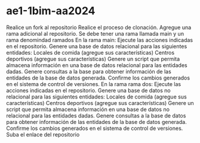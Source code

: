 # ae1-1bim-aa2024

Realice un fork al repositorio
Realice el proceso de clonación.
Agregue una rama adicional al repositorio. Se debe tener una rama llamada main y un rama denomindad ramados
En la rama main:
Ejecute las acciones indicadas en el repositorio.
Genere una base de datos relacional para las siguientes entidades:
Locales de comida (agregue sus características)
Centros deportivos (agregue sus características)
Genere un script que permita almacena información en una base de datos relacional para las entidades dadas.
Genere consultas a la base para obtener información de las entidades de la base de datos generada.
Confirme los cambios generados en el sistema de control de versiones.
En la rama rama dos:
Ejecute las acciones indicadas en el repositorio.
Genere una base de datos no relacional para las siguientes entidades:
Locales de comida (agregue sus características)
Centros deportivos (agregue sus características)
Genere un script que permita almacena información en una base de datos no relacional para las entidades dadas.
Genere consultas a la base de datos para obtener información de las entidades de la base de datos generada.
Confirme los cambios generados en el sistema de control de versiones.
Suba el enlace del repositorio
